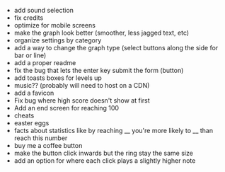 - add sound selection
- fix credits
- optimize for mobile screens
- make the graph look better (smoother, less jagged text, etc)
- organize settings by category
- add a way to change the graph type (select buttons along the side for bar or line)
- add a proper readme
- fix the bug that lets the enter key submit the form (button)
- add toasts boxes for levels up
- music?? (probably will need to host on a CDN)
- add a favicon
- Fix bug where high score doesn't show at first
- Add an end screen for reaching 100
- cheats
- easter eggs
- facts about statistics like by reaching __ you're more likely to __ than reach this number
- buy me a coffee button
- make the button click inwards but the ring stay the same size
- add an option for where each click plays a slightly higher note
